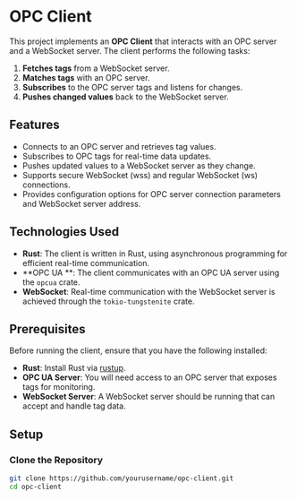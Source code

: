 # OPC Client

This project implements an **OPC Client** that interacts with an OPC server and a WebSocket server. The client performs the following tasks:

1. **Fetches tags** from a WebSocket server.
2. **Matches tags** with an OPC server.
3. **Subscribes** to the OPC server tags and listens for changes.
4. **Pushes changed values** back to the WebSocket server.


## Features

- Connects to an OPC server and retrieves tag values.
- Subscribes to OPC tags for real-time data updates.
- Pushes updated values to a WebSocket server as they change.
- Supports secure WebSocket (wss) and regular WebSocket (ws) connections.
- Provides configuration options for OPC server connection parameters and WebSocket server address.

## Technologies Used

- **Rust**: The client is written in Rust, using asynchronous programming for efficient real-time communication.
- **OPC UA **: The client communicates with an OPC UA server using the `opcua` crate.
- **WebSocket**: Real-time communication with the WebSocket server is achieved through the `tokio-tungstenite` crate.

## Prerequisites

Before running the client, ensure that you have the following installed:

- **Rust**: Install Rust via [rustup](https://rustup.rs/).
- **OPC UA Server**: You will need access to an OPC server that exposes tags for monitoring.
- **WebSocket Server**: A WebSocket server should be running that can accept and handle tag data.

## Setup

### Clone the Repository

```bash
git clone https://github.com/yourusername/opc-client.git
cd opc-client
